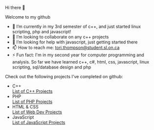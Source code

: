 Hi there 👋

Welcome to my github
- 🌱 I’m currently in my 3rd semester of c++, and just started linux scripting, php and javascript!
- 👯 I’m looking to collaborate on any c++ projects
- 🤔 I’m looking for help with javascript, just getting started there
- 📫 How to reach me: tori.thompson@student.sl.on.ca
- ⚡ Fun fact: I'm in my second year for computer programming and analysis. So far we have learned c++, c#, html, css, javascript, linux scripting, 
                sql/database design and php

Check out the following projects I've completed on github:
<ul>
  <li>C++</li>
    <a href="https://github.com/stars/torithompson/lists/c">List of C++ Projects</a>
  <li>PHP</li>
    <a href="https://github.com/stars/torithompson/lists/php">List of PHP Projects</a>
  <li>HTML & CSS</li>
    <a href="https://github.com/stars/torithompson/lists/html">List of Web Dev Projects</a>
  <li>JavaScript</li>
    <a href="https://github.com/stars/torithompson/lists/javascript">List of JavaScript Projects</a>  
</ul>
